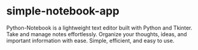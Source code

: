 # simple-notebook-app
Python-Notebook is a lightweight text editor built with Python and Tkinter. Take and manage notes effortlessly. Organize your thoughts, ideas, and important information with ease. Simple, efficient, and easy to use.
